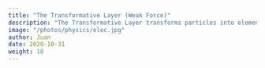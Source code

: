 ```yaml
---
title: "The Transformative Layer (Weak Force)"
description: "The Transformative Layer transforms particles into elements"
image: "/photos/physics/elec.jpg"
author: Juan
date: 2020-10-31
weight: 10
---
```

